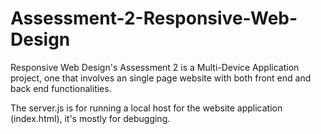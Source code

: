 # Assessment-2-Responsive-Web-Design
Responsive Web Design's Assessment 2 is a Multi-Device Application project, one that involves an single page website with both front end and back end functionalities.

The server.js is for running a local host for the website application (index.html), it's mostly for debugging.
